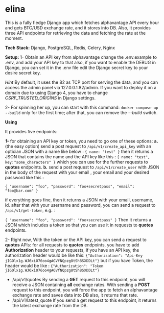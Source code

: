 # elina

This is a fully fledge Django app which fetches alphavantage API every hour and gets BTC/USD exchange rate, 
and it stores into DB. Also, it provides three API endpoints for retrieving the data and fetching the rate at the moment.

**Tech Stack:**
Django, PostgreSQL, Redis, Celery, Nginx

**Setup:**
1- Obtain an API key from alphavantage change the .env.example to .env, and add your API key to that
also, if you want to enable the DEBUG in Django, you can set it in the .env file edit the Django secret key to your 
desire secret key. 

_Hint_
By default, it uses the 82 as TCP port for serving the data, and you can access the admin panel 
via 127.0.0.1:82/admin. If you want to deploy it on a domain due to using Django 4,
you have to change _CSRF_TRUSTED_ORIGINS_ in Django settings.


2- For spinning her up, you can start with this command:
`docker-compose up --build`
only for the first time; after that, you can remove the _--build_ switch.

**Using**

It provides five endpoints:

**_1-_** 
for obtaining an API key or token, you need to go one of these options:
**a.** (the easy option) send a post request to `/api/v1/create_api_key` with an optician JSON with a name like below :
`{ name: "test" }`
then it returns a JSON that contains the name and the API key like this :
`{ name: "test", key:"some_characters" }`
which you can use for the
further requests to **quotes** endpoints.
**b.** send a post request to `/api/v1/create_user` with JSON in the body of the request with your email
, your email and your desired password like this :

`{
    "username": "foo",
    "password": "foo+secretpass",
    "email": "foo@bar.com"
}`

if everything goes fine, then it returns a JSON with your email, username, id. after that
with your username and password, you can send a request to `/api/v1/get-token`, e.g. :

`{
    "username": "foo",
    "password": "foo+secretpass"
}`
Then it returns a JSON which includes a token so that you can use it in requests to **quotes** endpoints.

2- Right now, With the token or the API key, you can send a request to **quotes** APIs:
for all requests to **quotes** endpoints, you have to add **Authorization** header to your requests,
if you have an API key, the authorization header would be like this:
`{"Authorization": "Api-Key jIGOlx1g.WJ6xiO76oo4gAGVfNQpzg8tSh8SXDDLt"}`
but if you have Token, the header would be like :
`{"Authorization": "Token jIGOlx1g.WJ6xiO76oo4gAGVfNQpzg8tSh8SXDDLt"}`

- /api/v1/quotes 
By sending a **GET** request to this endpoint, you will receive a JSON containing **all** exchange rates.
With sending a **POST** request to this endpoint, you will force the app to fetch an alphavantage exchange rate and 
saves data into DB also, it returns 
that rate.
- /api/v1/latest_quote
If you send a get request to this endpoint, it returns the latest exchange rate from the DB.

